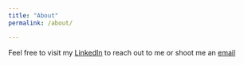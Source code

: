 ```yaml
---
title: "About"
permalink: /about/

---
```


Feel free to visit my [LinkedIn](https://www.linkedin.com/in/cmf) to reach out to me or shoot me an
[email](cmflynn13@gmail.com)
